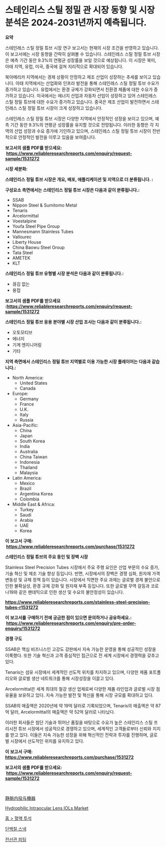 <p><h1>스테인리스 스틸 정밀 관 시장 동향 및 시장 분석은 2024-2031년까지 예측됩니다.</h1></p><p><strong>요약</strong></p>
<p><p>스테인레스 스틸 정밀 튜브 시장 연구 보고서는 현재의 시장 조건을 반영하고 있습니다. 이 보고서에는 시장 동향을 간략히 살펴볼 수 있습니다. 스테인레스 스틸 정밀 튜브 시장은 예측 기간 동안 9.3%의 연평균 성장률을 보일 것으로 예상됩니다. 이 시장은 북미, 아태 지역, 유럽, 미국, 중국에 걸쳐 지리적으로 확대되어 있습니다. </p><p>북아메리카 지역에서는 경제 상황이 안정하고 제조 산업이 성장하는 추세를 보이고 있습니다. 아태 지역에서는 산업화와 인프라 발전을 통해 스테인레스 스틸 정밀 튜브 수요가 증가하고 있습니다. 유럽에서는 환경 규제가 강화되면서 친환경 제품에 대한 수요가 증가하고 있습니다. 미국에서는 에너지 산업과 자동차 산업이 성장하고 있어 스테인레스 스틸 정밀 튜브에 대한 수요가 증가하고 있습니다. 중국은 제조 산업이 발전하면서 스테인레스 스틸 정밀 튜브 시장이 크게 성장하고 있습니다.</p><p>스테인레스 스틸 정밀 튜브 시장은 다양한 지역에서 안정적인 성장을 보이고 있으며, 예측 기간 동안 9.3%의 연평균 성장률을 유지할 것으로 전망됩니다. 이러한 동향은 각 지역의 산업 성장과 수요 증가에 기인하고 있으며, 스테인레스 스틸 정밀 튜브 시장이 전반적으로 안정적인 발전을 이루고 있음을 보여줍니다.</p></p>
<p><strong>보고서의 샘플 PDF를 받으세요: &nbsp;<a href="https://www.reliableresearchreports.com/enquiry/request-sample/1531272">https://www.reliableresearchreports.com/enquiry/request-sample/1531272</a></strong></p>
<p><strong>시장 세분화:</strong></p>
<p><strong> 스테인리스 정밀 튜브 시장은 개요, 배포, 애플리케이션 및 지역으로 더 분류됩니다. :</strong></p>
<p><strong>구성요소 측면에서는 스테인리스 정밀 튜브 시장은 다음과 같이 분류됩니다.:</strong></p>
<p><ul><li>SSAB</li><li>Nippon Steel & Sumitomo Metal</li><li>Tenaris</li><li>Arcelormittal</li><li>Voestalpine</li><li>Youfa Steel Pipe Group</li><li>Mannesmann Stainless Tubes</li><li>Vallourec</li><li>Liberty House</li><li>China Baowu Steel Group</li><li>Tata Steel</li><li>AMETEK</li><li>KLT</li></ul></p>
<p><strong> 스테인리스 정밀 튜브 유형별 시장 분석은 다음과 같이 분류됩니다.:</strong></p>
<p><ul><li>끊김 없는</li><li>용접</li></ul></p>
<p><strong>보고서의 샘플 PDF를 받으세요 :<a href="https://www.reliableresearchreports.com/enquiry/request-sample/1531272">https://www.reliableresearchreports.com/enquiry/request-sample/1531272</a></strong></p>
<p><strong> 스테인리스 정밀 튜브 응용 분야별 시장 산업 조사는 다음과 같이 분류됩니다.:</strong></p>
<p><ul><li>오토모티브</li><li>에너지</li><li>기계 엔지니어링</li><li>기타</li></ul></p>
<p><strong>지역 측면에서 스테인리스 정밀 튜브 지역별로 이용 가능한 시장 플레이어는 다음과 같습니다.:</strong></p>
<p><ul>
    <li>
        North America:
        <ul>
            <li>United States</li>
            <li>Canada</li>
        </ul>
    </li>
    <li>
        Europe:
        <ul>
            <li>Germany</li>
            <li>France</li>
            <li>U.K.</li>
            <li>Italy</li>
            <li>Russia</li>
        </ul>
    </li>
    <li>
        Asia-Pacific:
        <ul>
            <li>China</li>
            <li>Japan</li>
            <li>South Korea</li>
            <li>India</li>
            <li>Australia</li>
            <li>China Taiwan</li>
            <li>Indonesia</li>
            <li>Thailand</li>
            <li>Malaysia</li>
        </ul>
    </li>
    <li>
        Latin America:
        <ul>
            <li>Mexico</li>
            <li>Brazil</li>
            <li>Argentina Korea</li>
            <li>Colombia</li>
        </ul>
    </li>
    <li>
        Middle East & Africa:
        <ul>
            <li>Turkey</li>
            <li>Saudi</li>
            <li>Arabia</li>
            <li>UAE</li>
            <li>Korea</li>
        </ul>
    </li>
    </ul></p>
<p><strong>이 보고서 구매: &nbsp;<a href="https://www.reliableresearchreports.com/purchase/1531272">https://www.reliableresearchreports.com/purchase/1531272</a></strong></p>
<p><strong>스테인리스 정밀 튜브의 주요 동인 및 장벽 시장</strong></p>
<p><p>Stainless Steel Precision Tubes 시장에서 주요 주행 요인은 산업 부문의 수요 증가, 기술 혁신 및 제조 기술 향상 등입니다. 반면, 시장에서의 장벽은 경쟁 심화, 원자재 가격 변동성 및 규제 정책 등이 있습니다. 시장에서 직면한 주요 과제는 글로벌 경제 불안으로 인한 불확실성, 환경 규제 강화 및 원자재 부족 등입니다. 또한 글로벌 무역 갈등과 코로나19와 같은 팬데믹으로 인한 생산 및 수요의 불안정성이 있습니다.</p></p>
<p><strong><a href="https://www.reliableresearchreports.com/stainless-steel-precision-tubes-r1531272">https://www.reliableresearchreports.com/stainless-steel-precision-tubes-r1531272</a></strong></p>
<p><strong>이 보고서를 구매하기 전에 궁금한 점이 있으면 문의하거나 공유하세요.: &nbsp;<a href="https://www.reliableresearchreports.com/enquiry/pre-order-enquiry/1531272">https://www.reliableresearchreports.com/enquiry/pre-order-enquiry/1531272</a></strong></p>
<p><strong>경쟁 구도</strong></p>
<p><p>SSAB은 핵심 비즈니스인 고강도 강판에서 지속 가능한 운영을 통해 성공적인 성장을 이룩했다. 또한 기술 혁신과 고객 중심적인 접근으로 전 세계 시장에서 경쟁력을 갖추고 있다.</p><p>Tenaris는 섬유 시장에서 세계적인 선도적 위치를 차지하고 있으며, 다양한 제품 포트폴리오와 글로벌 생산 네트워크를 통해 시장성장을 이끌고 있다.</p><p>Arcelormittal은 세계 최대의 철강 생산 업체로써 다양한 제품 라인업과 글로벌 시장 점유율을 보유하고 있다. 지속 가능한 발전 및 혁신을 통해 시장 규모를 확대하고 있다.</p><p>SSAB의 매출액은 2020년에 약 19억 달러로 기록되었으며, Tenaris의 매출액은 약 87억 달러, Arcelormittal의 매출액은 약 52억 달러로 나타났다.</p><p>이러한 회사들은 첨단 기술과 뛰어난 품질을 바탕으로 수요가 높은 스테인리스 스틸 프리시전 튜브 시장에서 성공적으로 경쟁하고 있으며, 세계적인 고객들로부터 신뢰와 지지를 받고 있다. 이들은 지속 가능한 성장을 위해 혁신적인 전략과 투자를 진행하며, 글로벌 시장에서 선도적인 위치를 유지하고 있다.</p></p>
<p><strong>이 보고서 구매: &nbsp; <a href="https://www.reliableresearchreports.com/purchase/1531272">https://www.reliableresearchreports.com/purchase/1531272</a></strong></p>
<p><strong>보고서의 샘플 PDF를 받으세요: &nbsp;<a href="https://www.reliableresearchreports.com/enquiry/request-sample/1531272">https://www.reliableresearchreports.com/enquiry/request-sample/1531272</a></strong><strong></strong></p>
<p>&nbsp;</p>
<p><p><a href="https://medium.com/@addyserr7687/%E6%8E%A1%E7%94%A8%E3%81%95%E3%82%8C%E3%81%9F%E9%9D%99%E8%84%88%E5%86%85%E8%A3%85%E7%BD%AE%E5%B8%82%E5%A0%B4%E3%81%AE%E3%83%88%E3%83%AC%E3%83%B3%E3%83%89%E3%81%A82024%E5%B9%B4%E3%81%8B%E3%82%892031%E5%B9%B4%E3%81%BE%E3%81%A7%E3%81%AE%E5%B8%82%E5%A0%B4%E5%88%86%E6%9E%90%E3%82%92%E4%BA%88%E6%B8%AC%E3%81%97%E3%81%BE%E3%81%99-8dd2677b6256">静脈内投与機器</a></p><p><a href="https://github.com/seekum/Market-Research-Report-List-2/blob/main/hydrophilic-intraocular-lens-iols-market.md">Hydrophilic Intraocular Lens IOLs Market</a></p><p><a href="https://medium.com/@obiemante1922/%ED%99%88-%ED%97%A4%EB%AA%A8%EB%8B%A4%EC%9D%B4%EC%96%BC%EB%A6%AC%EC%8B%9C%EC%8A%A4-%EC%8B%9C%EC%9E%A5-%EC%A1%B0%EC%82%AC-%EB%B3%B4%EA%B3%A0%EC%84%9C-%EA%B7%B8-%EC%97%AD%EC%82%AC-%EB%B0%8F-2024%EB%85%84%EB%B6%80%ED%84%B0-2031%EB%85%84%EA%B9%8C%EC%A7%80%EC%9D%98-%EC%98%88%EC%B8%A1-d498009d5af6">홈 > 혈액 투석</a></p><p><a href="https://medium.com/@jaleelweissnat2022/%EB%8B%A8%EB%B0%B1%EC%A7%88-%EC%8A%A4%EB%82%B5-%EC%8B%9C%EC%9E%A5-%EA%B7%9C%EB%AA%A8-%EC%97%B0%ED%8F%89%EA%B7%A0-%EC%84%B1%EC%9E%A5%EB%A5%A0-2024-2030%EB%85%84-%ED%8A%B8%EB%A0%8C%EB%93%9C-0b135c75524d">단백질 스낵</a></p><p><a href="https://github.com/JonHarrtis67676y/Market-Research-Report-List-1/blob/main/120475421761.md">전선관 피팅</a></p></p>